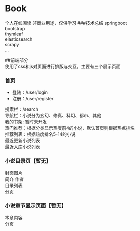 # Book
个人在线阅读 非商业用途，仅供学习
###技术总结
springboot  
bootstrap  
thymleaf  
elasticsearch  
scrapy  
...

##前端部分  
使用了css和js对页面进行排版与交互，主要有三个展示页面

### 首页
* 登陆：/user/login
* 注册：/user/register
      
搜索栏：/search  
导航栏：小说分为玄幻、修真、科幻、都市、其他  
我的书架: 暂时未开发  
热门推荐：根据分类显示热度前4的小说，默认首页则根据热点排名  
推荐列表：根据热度排名5-14的小说  
最近更新小说列表  
最近入库小说列表
### 小说目录页【暂无】
封面图片  
简介
作者  
目录列表  
分页  
### 小说章节显示页面【暂无】
本章内容  
分页






